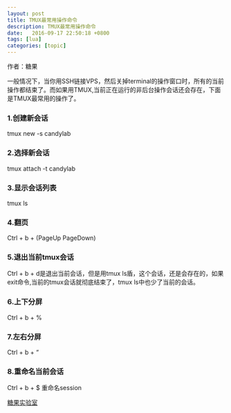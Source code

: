 ```yaml
---
layout: post
title: TMUX最常用操作命令
description: TMUX最常用操作命令
date:   2016-09-17 22:50:18 +0800 
tags: [lua]
categories: [topic]
---
```

作者：糖果


一般情况下，当你用SSH链接VPS，然后关掉terminal的操作窗口时，所有的当前操作都结束了。而如果用TMUX,当前正在运行的非后台操作会话还会存在，下面是TMUX最常用的操作了。


### 1.创建新会话

tmux new -s  candylab


### 2.选择新会话

tmux attach -t  candylab

### 3.显示会话列表

tmux ls


### 4.翻页

Ctrl + b + (PageUp PageDown)

### 5.退出当前tmux会话

Ctrl + b + d是退出当前会话，但是用tmux ls盾，这个会话，还是会存在的，如果exit命令,当前的tmux会话就彻底结束了，tmux ls中也少了当前的会话。

### 6.上下分屏

Ctrl + b + %

### 7.左右分屏

Ctrl + b + “

### 8.重命名当前会话

Ctrl + b + $ 重命名session



[糖果实验室](http://www.lua.ren)